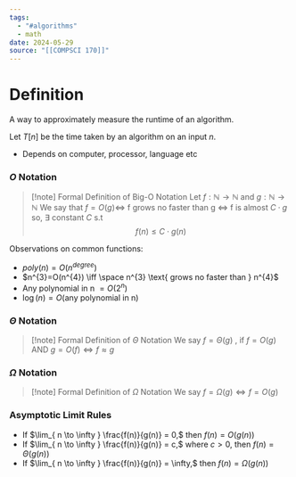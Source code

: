 ```yaml
---
tags:
  - "#algorithms"
  - math
date: 2024-05-29
source: "[[COMPSCI 170]]"
---
```

# Definition

A way to approximately measure the runtime of an algorithm. 

Let $T[n]$ be the time taken by an algorithm on an input $n$.
- Depends on computer, processor, language etc


### $O$ Notation

>[!note] Formal Definition of Big-O Notation
>Let $f:\mathbb{N}\rightarrow\mathbb{N}$ and $g:\mathbb{N}\rightarrow\mathbb{N}$
>We say that $f = O(g) \iff$ f grows no faster than g $\iff$ f is almost $C \cdot g$ so, $\exists$ constant $C$ s.t $$f(n) \le C \cdot g(n)$$

Observations on common functions:
- $poly(n) = O(n^{degree})$
- $n^{3}=O(n^{4}) \iff \space n^{3} \text{ grows no faster than } n^{4}$
- Any polynomial in n $= O(2^{n})$
- $\log(n) = O(\text{any polynomial in n})$


### $\Theta$ Notation

>[!note] Formal Definition of $\Theta$ Notation
>We say $f=\Theta(g)$ ,
>if $f=O(g)$ AND $g=O(f) \iff f\approx g$


### $\Omega$ Notation

>[!note] Formal Definition of $\Omega$ Notation
>We say $f=\Omega(g) \iff f = O(g)$ 



### Asymptotic Limit Rules

- If $\lim_{ n \to \infty } \frac{f(n)}{g(n)} = 0,$ then $f(n) = O(g(n))$
- If $\lim_{ n \to \infty } \frac{f(n)}{g(n)} = c,$ where $c \gt 0,$ then $f(n) = \Theta(g(n))$
- If $\lim_{ n \to \infty } \frac{f(n)}{g(n)} = \infty,$ then $f(n) = \Omega(g(n))$


